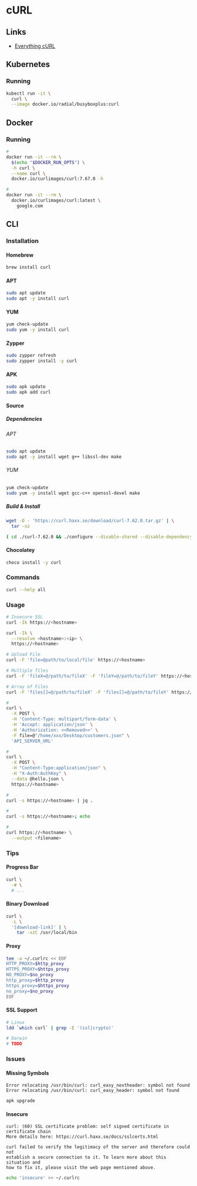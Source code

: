 # cURL

## Links

- [Everything cURL](https://everything.curl.dev)

## Kubernetes

### Running

```sh
kubectl run -it \
  curl \
  --image docker.io/radial/busyboxplus:curl
```

## Docker

### Running

```sh
#
docker run -it --rm \
  $(echo "$DOCKER_RUN_OPTS") \
  -h curl \
  --name curl \
  docker.io/curlimages/curl:7.67.0 -h

#
docker run -it --rm \
  docker.io/curlimages/curl:latest \
    google.com
```

## CLI

### Installation

#### Homebrew

```sh
brew install curl
```

#### APT

```sh
sudo apt update
sudo apt -y install curl
```

#### YUM

```sh
yum check-update
sudo yum -y install curl
```

#### Zypper

```sh
sudo zypper refresh
sudo zypper install -y curl
```

#### APK

```sh
sudo apk update
sudo apk add curl
```

#### Source

##### Dependencies

###### APT

```sh
sudo apt update
sudo apt -y install wget g++ libssl-dev make
```

###### YUM

```sh
yum check-update
sudo yum -y install wget gcc-c++ openssl-devel make
```

##### Build & Install

```sh
wget -O - 'https://curl.haxx.se/download/curl-7.62.0.tar.gz' | \
  tar -xz

( cd ./curl-7.62.0 && ./configure --disable-shared --disable-dependency-tracking && make && sudo make install )
```

#### Chocolatey

```sh
choco install -y curl
```

### Commands

```sh
curl --help all
```

### Usage

```sh
# Insecure SSL
curl -Ik https://<hostname>

curl -Ik \
  --resolve <hostname>:<ip> \
  https://<hostname>

# Upload File
curl -F 'file=@path/to/local/file' https://<hostname>

# Multiple files
curl -F 'fileX=@/path/to/fileX' -F 'fileY=@/path/to/fileY' https://<hostname>

# Array of Files
curl -F 'files[]=@/path/to/fileX' -F 'files[]=@/path/to/fileY' https://<hostname>

#
curl \
  -X POST \
  -H 'Content-Type: multipart/form-data' \
  -H 'Accept: application/json' \
  -H 'Authorization: <<Removed>>' \
  -F file=@"/home/xxx/Desktop/customers.json" \
  'API_SERVER_URL'

#
curl \
  -X POST \
  -H "Content-Type:application/json" \
  -H "X-Auth:AuthKey" \
  --data @hello.json \
  https://<hostname>

#
curl -s https://<hostname> | jq .

#
curl -s https://<hostname>; echo

#
curl https://<hostname> \
  --output <filename>
```

### Tips

<!-- #### Verbs

```sh
curl --head https://127.0.0.1:3000

curl https://api.localtest.me
   -X OPTIONS
   -H 'Access-Control-Request-Method: POST'
   -H 'Origin: https://admin.localtest.me'
``` -->

#### Progress Bar

```sh
curl \
  -# \
  # ...
```

#### Binary Download

```sh
curl \
  -L \
  '[download-link]' | \
    tar -xzC /usr/local/bin
```

#### Proxy

```sh
tee -a ~/.curlrc << EOF
HTTP_PROXY=$http_proxy
HTTPS_PROXY=$https_proxy
NO_PROXY=$no_proxy
http_proxy=$http_proxy
https_proxy=$https_proxy
no_proxy=$no_proxy
EOF
```

#### SSL Support

```sh
# Linux
ldd `which curl` | grep -E '(ssl|crypto)'

# Darwin
# TODO
```

### Issues

<!-- #### TBD

```log
Access to XMLHttpRequest at 'http://api.localtest.me' from origin 'http://control.localtest.me' has been blocked by CORS policy: No 'Access-Control-Allow-Origin' header is present on the requested resource.
```

Enable CORS on API server. -->

#### Missing Symbols

```log
Error relocating /usr/bin/curl: curl_easy_nextheader: symbol not found
Error relocating /usr/bin/curl: curl_easy_header: symbol not found
```

```sh
apk upgrade
```

<!-- ####

```log
curl: (23) Failed writing received data to disk/application
``` -->

<!-- ####

```log
curl: (52) Empty reply from server
```

TODO -->

<!-- ####

```log
curl: (35) error:1408F10B:SSL routines:ssl3_get_record:wrong version number
```

TODO -->

<!-- ####

```log

```

```sh
#
curl https://api.joind.in/v2.1/

#
php -r 'print_r(openssl_get_cert_locations());'
```

1. Help
2. SSL Proxying
3. Save Charles Root Certificate...

```sh
#
cat ./charles-ssl-proxying-certificate.pem >> /usr/local/etc/openssl/cert.pem

cat ./charles-ssl-proxying-certificate.pem >> /usr/local/etc/openssl@1.1/cert.pem
``` -->

#### Insecure

```log
curl: (60) SSL certificate problem: self signed certificate in certificate chain
More details here: https://curl.haxx.se/docs/sslcerts.html

curl failed to verify the legitimacy of the server and therefore could not
establish a secure connection to it. To learn more about this situation and
how to fix it, please visit the web page mentioned above.
```

```sh
echo 'insecure' >> ~/.curlrc
```

<!-- ####

```sh
echo 'connect-timeout = 0' >> ~/.curlrc
``` -->

<!-- ####

```log

```

```sh
sudo wget -O /etc/ssl/cacert.pem http://curl.haxx.se/ca/cacert.pem
sudo mv /etc/ssl/cert.pem /etc/ssl/cert.pem.bkp
sudo mv /etc/ssl/cacert.pem /etc/ssl/cert.pem
``` -->

<!-- ####

```log
curl: (35) OpenSSL SSL_connect: SSL_ERROR_SYSCALL in connection to <domain>:443
```

```sh
openssl s_client -connect <domain>:443
``` -->
